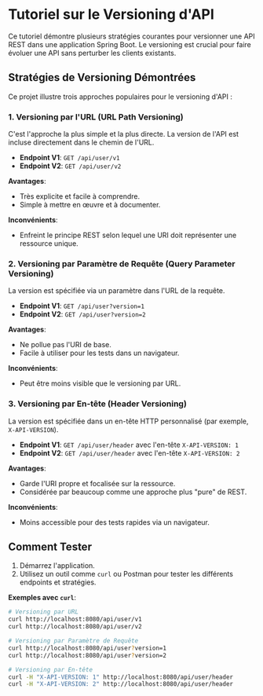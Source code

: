# Tutoriel sur le Versioning d'API

Ce tutoriel démontre plusieurs stratégies courantes pour versionner une API REST dans une application Spring Boot. Le versioning est crucial pour faire évoluer une API sans perturber les clients existants.

## Stratégies de Versioning Démontrées

Ce projet illustre trois approches populaires pour le versioning d'API :

### 1. Versioning par l'URL (URL Path Versioning)

C'est l'approche la plus simple et la plus directe. La version de l'API est incluse directement dans le chemin de l'URL.

-   **Endpoint V1**: `GET /api/user/v1`
-   **Endpoint V2**: `GET /api/user/v2`

**Avantages**:
-   Très explicite et facile à comprendre.
-   Simple à mettre en œuvre et à documenter.

**Inconvénients**:
-   Enfreint le principe REST selon lequel une URI doit représenter une ressource unique.

### 2. Versioning par Paramètre de Requête (Query Parameter Versioning)

La version est spécifiée via un paramètre dans l'URL de la requête.

-   **Endpoint V1**: `GET /api/user?version=1`
-   **Endpoint V2**: `GET /api/user?version=2`

**Avantages**:
-   Ne pollue pas l'URI de base.
-   Facile à utiliser pour les tests dans un navigateur.

**Inconvénients**:
-   Peut être moins visible que le versioning par URL.

### 3. Versioning par En-tête (Header Versioning)

La version est spécifiée dans un en-tête HTTP personnalisé (par exemple, `X-API-VERSION`).

-   **Endpoint V1**: `GET /api/user/header` avec l'en-tête `X-API-VERSION: 1`
-   **Endpoint V2**: `GET /api/user/header` avec l'en-tête `X-API-VERSION: 2`

**Avantages**:
-   Garde l'URI propre et focalisée sur la ressource.
-   Considérée par beaucoup comme une approche plus "pure" de REST.

**Inconvénients**:
-   Moins accessible pour des tests rapides via un navigateur.

## Comment Tester

1.  Démarrez l'application.
2.  Utilisez un outil comme `curl` ou Postman pour tester les différents endpoints et stratégies.

**Exemples avec `curl`**:

```bash
# Versioning par URL
curl http://localhost:8080/api/user/v1
curl http://localhost:8080/api/user/v2

# Versioning par Paramètre de Requête
curl http://localhost:8080/api/user?version=1
curl http://localhost:8080/api/user?version=2

# Versioning par En-tête
curl -H "X-API-VERSION: 1" http://localhost:8080/api/user/header
curl -H "X-API-VERSION: 2" http://localhost:8080/api/user/header
```
